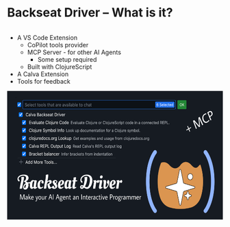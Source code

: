 <div class="slide">

# Backseat Driver – What is it?

<div class="gutters-10 row">
<div class="column">

- A VS Code Extension
  - CoPilot tools provider
  - MCP Server - for other AI Agents
    - Some setup required
  - Built with ClojureScript
- A Calva Extension
- Tools for feedback

</div>

<div class="gutters-10 column center">
<img src="images/backseat-driver-header.png" height=300>
</div>

</div>

